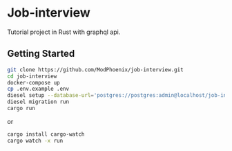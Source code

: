 # Job-interview

Tutorial project in Rust with graphql api.

## Getting Started

```sh
git clone https://github.com/ModPhoenix/job-interview.git
cd job-interview
docker-compose up
cp .env.example .env
diesel setup --database-url='postgres://postgres:admin@localhost/job-interview'
diesel migration run
cargo run
```

or

```sh
cargo install cargo-watch
cargo watch -x run
```